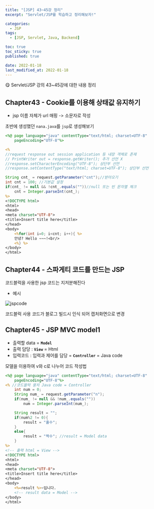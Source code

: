 ```yaml
---
title: "[JSP] 43~45강 정리"
excerpt: "Servlet/JSP를 학습하고 정리해보자!"

categories:
  - JSP
tags:
  - [JSP, Servlet, Java, Backend]

toc: true
toc_sticky: true
published: true

date: 2022-01-18
last_modified_at: 2022-01-18
---
```


😋 Servlet/JSP 강의 43~45강에 대한 내용 정리

## Chapter43 - Cookie를 이용해 상태값 유지하기

- jsp 이름 자체가 url 매핑 -> 소문자로 작성

초반에 생성했던 `nana.java`를 `jsp`로 생성해보기

```jsp
<%@ page language="java" contentType="text/html; charset=UTF-8"
    pageEncoding="UTF-8"%>

<%
//request response out session application 등 내장 객체로 존재
// PrintWriter out = response.getWriter(); 추가 선언 X
//response.setCharacterEncoding("UTF-8"); 상단부 선언
//response.setContentType("text/html; charset=UTF-8"); 상단부 선언

String cnt_ = request.getParameter("cnt");//받아오기
int cnt = 100; //기본값 설정
if(cnt_ != null && !cnt_.equals(""))//null 또는 빈 문자열 체크
	cnt = Integer.parseInt(cnt_);
%>
<!DOCTYPE html>
<html>
<head>
<meta charset="UTF-8">
<title>Insert title here</title>
</head>
<body>
	<%for(int i=0; i<cnt; i++){ %>
	안녕? Hello ~~~!<br/>
	<%} %>
</body>
</html>
```

## Chapter44 - 스파게티 코드를 만드는 JSP

코드블럭을 사용한 jsp 코드는 지저분해진다

- 예시

<img src="https://user-images.githubusercontent.com/47810773/152282505-f4aca9c3-0fb7-4976-95dd-271e74a64f33.png" alt="jspcode">

코드블럭 사용 코드가 블로그 빌드시 인식 되어 캡처화면으로 변경

## Chapter45 - JSP MVC model1

- 출력할 data = **`Model`**
- 출력 담당 : **`View`** = Html
- 입력코드 : 입력과 제어를 담당 = **`Controller`** = Java code

모델을 이용하여 v와 c로 나누어 코드 작성법

```jsp
<%@ page language="java" contentType="text/html; charset=UTF-8"
    pageEncoding="UTF-8"%>
<% //코드블럭 뭉치 Java code = Controller
    int num = 0;
    String num_ = request.getParameter("n");
    if(num_ != null && !num_.equals(""))
    	num = Integer.parseInt(num_);

    String result = "";
    if(num%2 != 0){
		result = "홀수";
    }
	else{
		result = "짝수"; //result = Model data
	}
%>
<!-- 출력 html = View -->
<!DOCTYPE html>
<html>
<head>
<meta charset="UTF-8">
<title>Insert title here</title>
</head>
<body>
	<%=result %>~입니다.
	<!-- result data = Model -->
</body>
</html>
```
